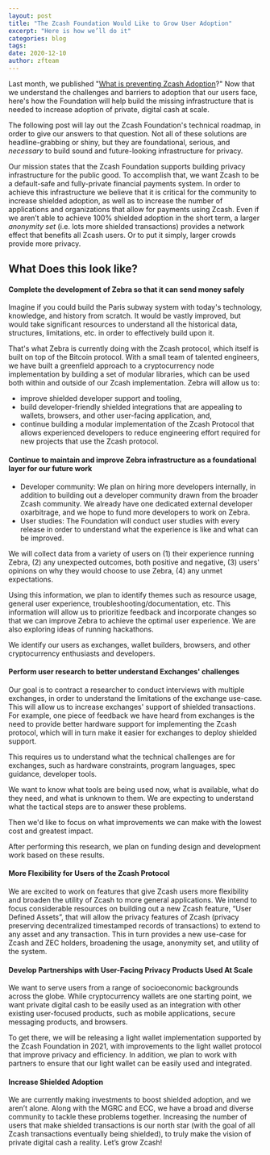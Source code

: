 ```yaml
---
layout: post
title: "The Zcash Foundation Would Like to Grow User Adoption"
excerpt: "Here is how we’ll do it"
categories: blog
tags: 
date: 2020-12-10
author: zfteam
---
```


Last month, we published "[What is preventing Zcash Adoption](https://www.zfnd.org/blog/what-is-preventing-zcash-adoption/)?" Now that we understand the challenges and barriers to adoption that our users face, here's how the Foundation will help build the missing infrastructure that is needed to increase adoption of private, digital cash at scale.

The following post will lay out the Zcash Foundation's technical roadmap, in order to give our answers to that question. Not all of these solutions are headline-grabbing or shiny, but they are foundational, serious, and _necessary_ to build sound and future-looking infrastructure for privacy.

Our mission states that the Zcash Foundation supports building privacy infrastructure for the public good. To accomplish that, we want Zcash to be a default-safe and fully-private financial payments system. In order to achieve this infrastructure we believe that it is critical for the community to increase shielded adoption, as well as to increase the number of applications and organizations that allow for payments using Zcash. Even if we aren’t able to achieve 100% shielded adoption in the short term, a larger *anonymity set* (i.e. lots more shielded transactions) provides a network effect that benefits all Zcash users. Or to put it simply, larger crowds provide more privacy.

## What Does this look like?

#### Complete the development of Zebra so that it can send money safely
Imagine if you could build the Paris subway system with today's technology, knowledge, and history from scratch. It would be vastly improved, but would take significant resources to understand all the historical data, structures, limitations, etc. in order to effectively build upon it.

That's what Zebra is currently doing with the Zcash protocol, which itself is built on top of the Bitcoin protocol. With a small team of talented engineers, we have built a greenfield approach to a cryptocurrency node implementation by building a set of modular libraries, which can be used both within and outside of our Zcash implementation. Zebra will allow us to:
* improve shielded developer support and tooling,
* build developer-friendly shielded integrations that are appealing to wallets, browsers, and other user-facing application, and, 
* continue building a modular implementation of the Zcash Protocol that allows experienced developers to reduce engineering effort required for new projects that use the Zcash protocol. 

#### Continue to maintain and improve Zebra infrastructure as a foundational layer for our future work
* Developer community: We plan on hiring more developers internally, in addition to building out a developer community drawn from the broader Zcash community. We already have one dedicated external developer oxarbitrage, and we hope to fund more developers to work on Zebra.
* User studies: The Foundation will conduct user studies with every release in order to understand what the experience is like and what can be improved. 

We will collect data from a variety of users on (1) their experience running Zebra, (2) any unexpected outcomes, both positive and negative, (3) users' opinions on why they would choose to use Zebra, (4) any unmet expectations.

Using this information, we plan to  identify themes such as resource usage, general user experience, troubleshooting/documentation, etc. This information will allow us to prioritize feedback and incorporate changes so that we can improve Zebra to achieve the optimal user experience. We are also exploring ideas of running hackathons.

We identify our users as exchanges, wallet builders, browsers, and other cryptocurrency enthusiasts and developers.


#### Perform user research to better understand Exchanges' challenges
Our goal is to contract a researcher to conduct interviews with multiple exchanges, in order to understand the limitations of the exchange use-case. This will allow us to increase exchanges' support of shielded transactions. For example, one piece of feedback we have heard from exchanges is the need to provide better hardware support for implementing the Zcash protocol, which will in turn make it easier for exchanges to deploy shielded support. 

This requires us to understand what the technical challenges are for exchanges, such as hardware constraints, program languages, spec guidance, developer tools. 

We want to know what tools are being used now, what is available, what do they need, and what is unknown to them. We are expecting to understand what the tactical steps are to answer these problems. 

Then we'd like to focus on what improvements we can make with the lowest cost and greatest impact.

After performing this research, we plan on funding design and development work based on these results. 

#### More Flexibility for Users of the Zcash Protocol
We are excited to work on features that give Zcash users more flexibility and broaden the utility of Zcash to more general applications. We intend to focus considerable resources on building out a new Zcash feature, “User Defined Assets”, that will allow the privacy features of Zcash (privacy preserving decentralized timestamped records of transactions) to extend to  any asset and any transaction. This in turn provides a new use-case for Zcash and ZEC holders, broadening the usage, anonymity set, and utility of the system.


#### Develop Partnerships with User-Facing Privacy Products Used At Scale
We want to serve users from a range of socioeconomic backgrounds across the globe. While cryptocurrency wallets are one starting point, we want private digital cash to be easily used as an integration with other existing user-focused products, such as mobile applications, secure messaging products, and browsers. 

To get there, we will be releasing a light wallet implementation supported by the Zcash Foundation in 2021, with improvements to the light wallet protocol that improve privacy and efficiency. In addition, we plan to work with partners to ensure that our light wallet can be easily used and integrated. 


#### Increase Shielded Adoption
We are currently making investments to boost shielded adoption, and we aren’t alone. Along with the MGRC and ECC, we have a broad and diverse community to tackle these problems together. Increasing the number of users that make shielded transactions is our north star (with the goal of all Zcash transactions eventually being shielded), to truly make the vision of private digital cash a reality. Let’s grow Zcash!






